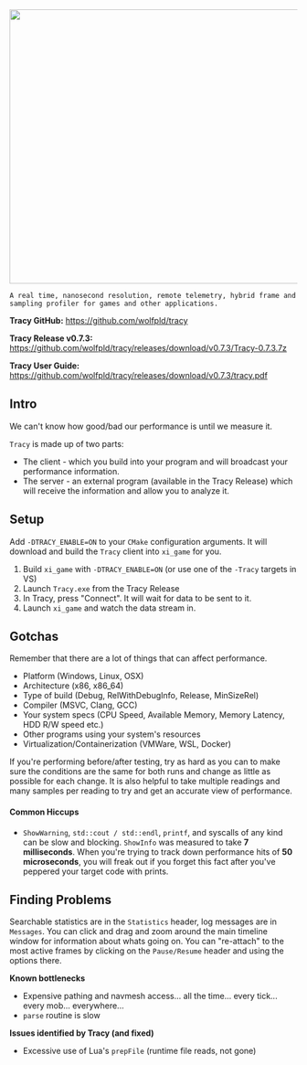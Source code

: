 <img src="https://user-images.githubusercontent.com/1389729/97106613-832f0100-16cb-11eb-8452-267e406bceb9.png" width="640" height="480"/>

```
A real time, nanosecond resolution, remote telemetry, hybrid frame and sampling profiler for games and other applications.
```
**Tracy GitHub:** https://github.com/wolfpld/tracy

**Tracy Release v0.7.3:** https://github.com/wolfpld/tracy/releases/download/v0.7.3/Tracy-0.7.3.7z

**Tracy User Guide:** https://github.com/wolfpld/tracy/releases/download/v0.7.3/tracy.pdf

## Intro

We can't know how good/bad our performance is until we measure it.

`Tracy` is made up of two parts:
- The client - which you build into your program and will broadcast your performance information.
- The server - an external program (available in the Tracy Release) which will receive the information and allow you to analyze it. 

## Setup

Add `-DTRACY_ENABLE=ON` to your `CMake` configuration arguments. It will download and build the `Tracy` client into `xi_game` for you.

1) Build `xi_game` with `-DTRACY_ENABLE=ON` (or use one of the `-Tracy` targets in VS)
2) Launch `Tracy.exe` from the Tracy Release
3) In Tracy, press "Connect". It will wait for data to be sent to it.
4) Launch `xi_game` and watch the data stream in.

## Gotchas
Remember that there are a lot of things that can affect performance.
- Platform (Windows, Linux, OSX)
- Architecture (x86, x86_64)
- Type of build (Debug, RelWithDebugInfo, Release, MinSizeRel)
- Compiler (MSVC, Clang, GCC)
- Your system specs (CPU Speed, Available Memory, Memory Latency, HDD R/W speed etc.)
- Other programs using your system's resources
- Virtualization/Containerization (VMWare, WSL, Docker)

If you're performing before/after testing, try as hard as you can to make sure the conditions are the same for both runs and change as little as possible for each change. It is also helpful to take multiple readings and many samples per reading to try and get an accurate view of performance.

#### Common Hiccups
- `ShowWarning`, `std::cout / std::endl`, `printf`, and syscalls of any kind can be slow and blocking. `ShowInfo` was measured to take **7 milliseconds**. When you're trying to track down performance hits of **50 microseconds**, you will freak out if you forget this fact after you've peppered your target code with prints.

## Finding Problems
Searchable statistics are in the `Statistics` header, log messages are in `Messages`. You can click and drag and zoom around the main timeline window for information about whats going on. You can "re-attach" to the most active frames by clicking on the `Pause/Resume` header and using the options there.

**Known bottlenecks**
- Expensive pathing and navmesh access... all the time... every tick... every mob... everywhere...
- `parse` routine is slow

**Issues identified by Tracy (and fixed)**
- Excessive use of Lua's `prepFile` (runtime file reads, not gone)
